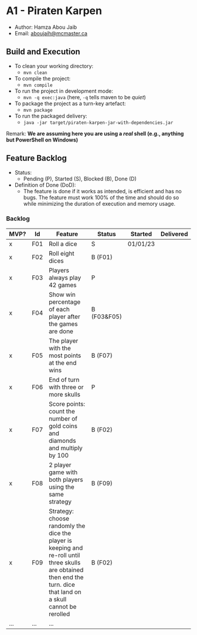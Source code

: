 # A1 - Piraten Karpen

  * Author: Hamza Abou Jaib
  * Email: aboujaih@mcmaster.ca

## Build and Execution

  * To clean your working directory:
    * `mvn clean`
  * To compile the project:
    * `mvn compile`
  * To run the project in development mode:
    * `mvn -q exec:java` (here, `-q` tells maven to be _quiet_)
  * To package the project as a turn-key artefact:
    * `mvn package`
  * To run the packaged delivery:
    * `java -jar target/piraten-karpen-jar-with-dependencies.jar` 

Remark: **We are assuming here you are using a _real_ shell (e.g., anything but PowerShell on Windows)**

## Feature Backlog

 * Status: 
   * Pending (P), Started (S), Blocked (B), Done (D)
 * Definition of Done (DoD):
   * The feature is done if it works as intended, is efficient and has no bugs. The feature must work 100% of the time and should do so while minimizing the duration of execution and memory usage.

### Backlog

| MVP? | Id  | Feature                                                                                                                                                     | Status  |  Started  | Delivered  |
|------|-----|--------------------------------------------------------------------------------------------------------------------|---------|-----------|------------|
| x   | F01 | Roll a dice                                                                                                                                                 |  S | 01/01/23 |            |
| x   | F02 | Roll eight dices                                                                                                                                            |  B (F01) |   |
| x   | F03 | Players always play 42 games                                                                                                                                |  P  |   |
| x   | F04 | Show win percentage of each player after the games are done                                                                                                 |  B (F03&F05)  |   |
| x   | F05 | The player with the most points at the end wins                                                                                                             |  B (F07)  |   |
| x   | F06 | End of turn with three or more skulls                                                                                                                       | P | |
| x   | F07 | Score points: count the number of gold coins and diamonds and multiply by 100                                                                               | B (F02) | |
| x   | F08 | 2 player game with both players using the same strategy                                                                                                     | B (F09) | |
| x   | F09 | Strategy: choose randomly the dice the player is keeping and re-roll until three skulls are obtained then end the turn. dice that land on a skull cannot be rerolled | B (F02) | |
| ... | ... | ...                                                                                                                                                         |



